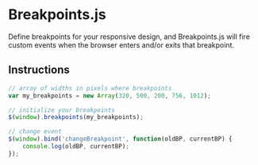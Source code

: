 # Breakpoints.js

Define breakpoints for your responsive design, and Breakpoints.js will fire custom events when the browser enters and/or exits that breakpoint.

## Instructions
``` js
// array of widths in pixels where breakpoints
var my_breakpoints = new Array(320, 500, 200, 756, 1012);

// initialize your breakpoints
$(window).breakpoints(my_breakpoints);

// change event
$(window).bind('changeBreakpoint', function(oldBP, currentBP) {
	console.log(oldBP, currentBP);
});
```	
	